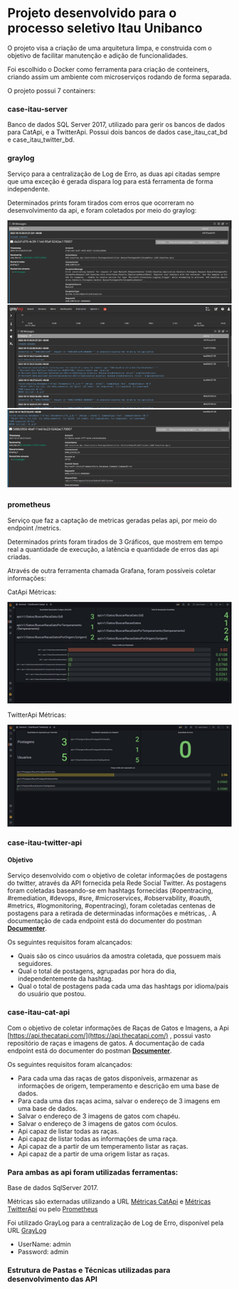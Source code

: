 # Projeto desenvolvido para o processo seletivo Itau Unibanco

O projeto visa a criação de uma arquitetura limpa, e construida com o objetivo de facilitar manutenção e adição de funcionalidades.

Foi escolhido o Docker como ferramenta para criação de conteiners, criando assim um ambiente com microserviços rodando de forma separada.

O projeto possui 7 containers:

### case-itau-server 

Banco de dados SQL Server 2017, utilizado para gerir os bancos de dados para CatApi, e a TwitterApi. Possui dois bancos de dados case_itau_cat_bd e case_itau_twitter_bd.

### graylog

Serviço para a centralização de Log de Erro, as duas api citadas sempre que uma exceção é gerada dispara log para está ferramenta de forma independente.

Determinados prints foram tirados com erros que ocorreram no desenvolvimento da api, e foram coletados por meio do graylog:

![Handler Erro](https://github.com/PFLOA/CaseItau/blob/main/img/HandlerError.png)
![Context Erro](https://github.com/PFLOA/CaseItau/blob/main/img/LogErrorGeral.png)
![Command Erro](https://github.com/PFLOA/CaseItau/blob/main/img/LogPrint.png)

### prometheus

Serviço que faz a captação de metricas geradas pelas api, por meio do endpoint /metrics.

Determinados prints foram tirados de 3 Gráficos, que mostrem em tempo real a quantidade de execução, a latência e quantidade de erros das api criadas.

Através de outra ferramenta chamada Grafana, foram possíveis coletar informações:

CatApi Métricas:

![Print](https://github.com/PFLOA/CaseItau/blob/main/img/CatApiMetrics.png)

TwitterApi Métricas:

![Print](https://github.com/PFLOA/CaseItau/blob/main/img/TwitterApiMetrics.png)

### case-itau-twitter-api

#### Objetivo

Serviço desenvolvido com o objetivo de coletar informações de postagens do twitter, através da API fornecida pela Rede Social Twitter. As postagens foram coletadas baseando-se em hashtags fornecidas (#opentracing, #remediation, #devops, #sre, #microservices, #observability, #oauth, #metrics, #logmonitoring, #opentracing), foram coletadas centenas de postagens para a retirada de determinadas informações e métricas, . A documentação de cada endpoint está do documenter do postman [**Documenter**](https://documenter.getpostman.com/view/11862082/2s847BUbVz).

Os seguintes requisitos foram alcançados:

- Quais são os cinco usuários da amostra coletada, que possuem mais seguidores.
- Qual o total de postagens, agrupadas por hora do dia, independentemente da hashtag.
- Qual o total de postagens pada cada uma das hashtags por idioma/pais do usuário que postou.  

### case-itau-cat-api

Com o objetivo de coletar informações de Raças de Gatos e Imagens, a Api [https://api.thecatapi.com/](https://api.thecatapi.com/) , possui vasto repositório de raças e imagens de gatos. A documentação de cada endpoint está do documenter do postman **[Documenter](https://documenter.getpostman.com/view/11862082/2s847BVGTs)**.

Os seguintes requisitos foram alcançados:

- Para cada uma das raças de gatos disponíveis, armazenar as informações de origem, temperamento e descrição em uma base de dados.
- Para cada uma das raças acima, salvar o endereço de 3 imagens em uma base de dados.
- Salvar o endereço de 3 imagens de gatos com chapéu.
- Salvar o endereço de 3 imagens de gatos com óculos.
- Api capaz de listar todas as raças.
- Api capaz de listar todas as informações de uma raça.
- Api capaz de a partir de um temperamento listar as raças.
- Api capaz de a partir de uma origem listar as raças.

### Para ambas as api foram utilizadas ferramentas:

Base de dados SqlServer 2017.

Métricas são externadas utilizando a URL [Métricas CatApi](http://localhost:8080/metrics) e [Métricas TwitterApi](http://localhost:8080/metrics) ou pelo [Prometheus](http://localhost:9090/graph)

Foi utilizado GrayLog para a centralização de Log de Erro, disponível pela URL [GrayLog](http://localhost:9000/)

- UserName: admin
- Password: admin

### Estrutura de Pastas e Técnicas utilizadas para desenvolvimento das API


    
